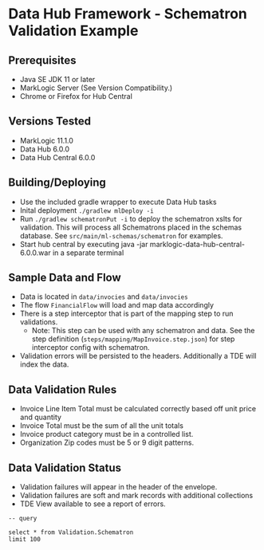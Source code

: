 
# Data Hub Framework - Schematron Validation Example

## Prerequisites

* Java SE JDK 11 or later
* MarkLogic Server (See Version Compatibility.)
* Chrome or Firefox for Hub Central

## Versions Tested

* MarkLogic 11.1.0
* Data Hub 6.0.0
* Data Hub Central 6.0.0

## Building/Deploying

* Use the included gradle wrapper to execute Data Hub tasks
* Inital deployment `./gradlew mlDeploy -i`
* Run `./gradlew schematronPut -i` to deploy the schematron xslts for validation. This will process all Schematrons placed in the schemas database. See `src/main/ml-schemas/schematron` for examples.
* Start hub central by executing java -jar marklogic-data-hub-central-6.0.0.war in a separate terminal

## Sample Data and Flow

* Data is located in `data/invocies` and `data/invocies`
* The flow `FinancialFlow` will load and map data accordingly
* There is a step interceptor that is part of the mapping step to run validations.
    * Note: This step can be used with any schematron and data. See the step definition (`steps/mapping/MapInvoice.step.json`) for step interceptor config with schematron. 
* Validation errors will be persisted to the headers. Additionally a TDE will index the data.

## Data Validation Rules

* Invoice Line Item Total must be calculated correctly based off unit price and quantity
* Invoice Total must be the sum of all the unit totals
* Invoice product category must be in a controlled list.
* Organization Zip codes must be 5 or 9 digit patterns.

## Data Validation Status 

* Validation failures will appear in the header of the envelope. 
* Validation failures are soft and mark records with additional collections
* TDE View available to see a report of errors. 

```
-- query

select * from Validation.Schematron
limit 100
```

